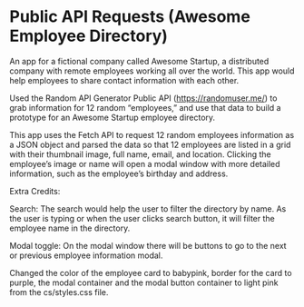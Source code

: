 # Public API Requests (Awesome Employee Directory)

An app for a fictional company called Awesome Startup, a distributed company with remote employees working all over the world. 
This app would help employees to share contact information with each other.
 
Used the Random API Generator Public API (https://randomuser.me/) to grab information for 12 random “employees,” and use that data to build a prototype for an Awesome Startup employee directory.

This app uses the Fetch API to request 12 random employees information as a JSON object and parsed the data so that 12 employees are listed in a grid with their thumbnail image, full name, email, and location. Clicking the employee’s image or name will open a modal window with more detailed information, such as the employee’s birthday and address.

Extra Credits:

Search:
The search would help the user to filter the directory by name. As the user is typing or when the user clicks search button, it will filter the employee name in the directory.

Modal toggle:
On the modal window there will be buttons to go to the next or previous employee information modal.

Changed the color of the employee card to babypink, border for the card to purple, the modal container and the modal button container to light pink from the cs/styles.css file.